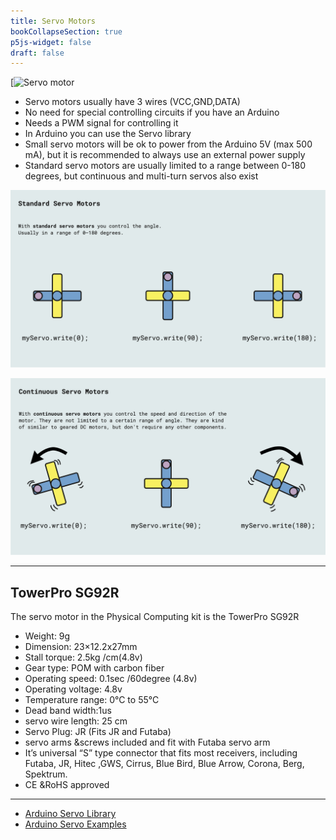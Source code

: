 ```yaml
---
title: Servo Motors
bookCollapseSection: true
p5js-widget: false
draft: false
---
```


[![Servo motor](.images/servo.jpg)

- Servo motors usually have 3 wires (VCC,GND,DATA)
- No need for special controlling circuits if you have an Arduino
-  Needs a PWM signal for controlling it
- In Arduino you can use the Servo library
- Small servo motors will be ok to power from the Arduino 5V (max 500 mA), but it is recommended to always use an external power supply
- Standard servo motors are usually limited to a range between 0-180 degrees, but continuous and multi-turn servos also exist

[![Standard Servo](./images/servo-movement.jpg)](./img/servo-movement.jpg)

[![Continuous Servo](./images/servo-movement-continuous.jpg)](./img/servo-movement-continuous.jpg)

---

## TowerPro SG92R

The servo motor in the Physical Computing kit is the TowerPro SG92R

- Weight: 9g
- Dimension: 23×12.2x27mm
- Stall torque: 2.5kg /cm(4.8v)
- Gear type: POM with carbon fiber
- Operating speed: 0.1sec /60degree (4.8v)
- Operating voltage: 4.8v
- Temperature range: 0°C to 55°C
- Dead band width:1us
- servo wire length: 25 cm
- Servo Plug: JR (Fits JR and Futaba)
- servo arms &screws included and fit with Futaba servo arm
- It’s universal “S” type connector that fits most receivers, including Futaba, JR, Hitec ,GWS, Cirrus, Blue Bird, Blue Arrow, Corona, Berg, Spektrum.
- CE &RoHS approved

---

- [Arduino Servo Library](https://www.arduino.cc/reference/en/libraries/servo/)
- [Arduino Servo Examples](https://docs.arduino.cc/learn/electronics/servo-motors#hardware-required)